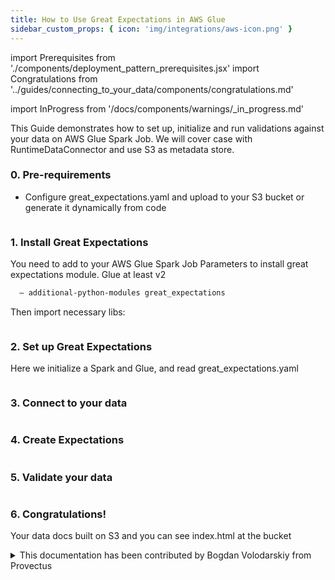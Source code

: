 ```yaml
---
title: How to Use Great Expectations in AWS Glue
sidebar_custom_props: { icon: 'img/integrations/aws-icon.png' }
---
```

import Prerequisites from './components/deployment_pattern_prerequisites.jsx'
import Congratulations from '../guides/connecting_to_your_data/components/congratulations.md'

import InProgress from '/docs/components/warnings/_in_progress.md'

<InProgress />

This Guide demonstrates how to set up, initialize and run validations against your data on AWS Glue Spark Job.
We will cover case with RuntimeDataConnector and use S3 as metadata store.

### 0. Pre-requirements

- Configure great_expectations.yaml and upload to your S3 bucket or generate it dynamically from code
```yaml name="tests/integration/docusaurus/deployment_patterns/aws_glue_deployment_patterns_great_expectations.yaml"
```


### 1. Install Great Expectations
You need to add to your AWS Glue Spark Job Parameters to install great expectations module. Glue at least v2
```bash
  — additional-python-modules great_expectations
```
Then import necessary libs:
```python name="tests/integration/docusaurus/deployment_patterns/aws_glue_deployment_patterns.py imports"
```

### 2. Set up Great Expectations
Here we initialize a Spark and Glue, and read great_expectations.yaml
```python name="tests/integration/docusaurus/deployment_patterns/aws_glue_deployment_patterns.py set up gx"
```

### 3. Connect to your data
```python name="tests/integration/docusaurus/deployment_patterns/aws_glue_deployment_patterns.py connect to data"
```

### 4. Create Expectations
```python name="tests/integration/docusaurus/deployment_patterns/aws_glue_deployment_patterns.py create expectations"
```

### 5. Validate your data
```python name="tests/integration/docusaurus/deployment_patterns/aws_glue_deployment_patterns.py validate your data"
```

### 6. Congratulations!
Your data docs built on S3 and you can see index.html at the bucket


<details>
  <summary>This documentation has been contributed by Bogdan Volodarskiy from Provectus</summary>
  <div>
    <p>
      Our links:
    </p>
    <ul>
      <li> <a href="https://www.linkedin.com/in/bogdan-volodarskiy-652498108/">Author's Linkedin</a> </li>
      <li> <a href="https://medium.com/@bvolodarskiy">Author's Blog</a> </li>
      <li> <a href="https://provectus.com/">About Provectus</a> </li>
      <li> <a href="https://provectus.com/data-quality-assurance/">About Provectus Data QA Expertise</a> </li>
</ul>
  </div>
</details>
